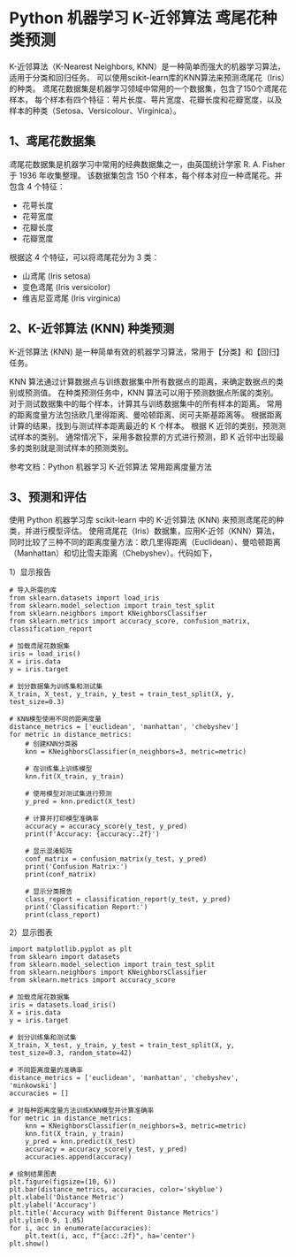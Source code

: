 # Python 机器学习 K-近邻算法 鸢尾花种类预测

K-近邻算法（K-Nearest Neighbors, KNN）是一种简单而强大的机器学习算法，适用于分类和回归任务。
可以使用scikit-learn库的KNN算法来预测鸢尾花（Iris）的种类。
鸢尾花数据集是机器学习领域中常用的一个数据集，包含了150个鸢尾花样本，
每个样本有四个特征：萼片长度、萼片宽度、花瓣长度和花瓣宽度，以及样本的种类（Setosa、Versicolour、Virginica）。

## 1、鸢尾花数据集
鸢尾花数据集是机器学习中常用的经典数据集之一，由英国统计学家 R. A. Fisher 于 1936 年收集整理。
该数据集包含 150 个样本，每个样本对应一种鸢尾花。并包含 4 个特征：
- 花萼长度
- 花萼宽度
- 花瓣长度
- 花瓣宽度

根据这 4 个特征，可以将鸢尾花分为 3 类：
- 山鸢尾 (Iris setosa)
- 变色鸢尾 (Iris versicolor)
- 维吉尼亚鸢尾 (Iris virginica)

## 2、K-近邻算法 (KNN) 种类预测
K-近邻算法 (KNN) 是一种简单有效的机器学习算法，常用于【分类】和【回归】任务。

KNN 算法通过计算数据点与训练数据集中所有数据点的距离，来确定数据点的类别或预测值。
在种类预测任务中，KNN 算法可以用于预测数据点所属的类别。
对于测试数据集中的每个样本，计算其与训练数据集中的所有样本的距离。
常用的距离度量方法包括欧几里得距离、曼哈顿距离、闵可夫斯基距离等。
根据距离计算的结果，找到与测试样本距离最近的 K 个样本。
根据 K 近邻的类别，预测测试样本的类别。
通常情况下，采用多数投票的方式进行预测，即 K 近邻中出现最多的类别就是测试样本的预测类别。

参考文档：Python 机器学习 K-近邻算法 常用距离度量方法

## 3、预测和评估
使用 Python 机器学习库 scikit-learn 中的 K-近邻算法 (KNN) 来预测鸢尾花的种类，并进行模型评估。
使用鸢尾花（Iris）数据集，应用K-近邻（KNN）算法，
同时比较了三种不同的距离度量方法：欧几里得距离（Euclidean）、曼哈顿距离（Manhattan）和切比雪夫距离（Chebyshev）。代码如下，

1）显示报告
```text
# 导入所需的库
from sklearn.datasets import load_iris
from sklearn.model_selection import train_test_split
from sklearn.neighbors import KNeighborsClassifier
from sklearn.metrics import accuracy_score, confusion_matrix, classification_report

# 加载鸢尾花数据集
iris = load_iris()
X = iris.data
y = iris.target

# 划分数据集为训练集和测试集
X_train, X_test, y_train, y_test = train_test_split(X, y, test_size=0.3)

# KNN模型使用不同的距离度量
distance_metrics = ['euclidean', 'manhattan', 'chebyshev']
for metric in distance_metrics:
    # 创建KNN分类器
    knn = KNeighborsClassifier(n_neighbors=3, metric=metric)

    # 在训练集上训练模型
    knn.fit(X_train, y_train)

    # 使用模型对测试集进行预测
    y_pred = knn.predict(X_test)

    # 计算并打印模型准确率
    accuracy = accuracy_score(y_test, y_pred)
    print(f'Accuracy: {accuracy:.2f}')

    # 显示混淆矩阵
    conf_matrix = confusion_matrix(y_test, y_pred)
    print('Confusion Matrix:')
    print(conf_matrix)

    # 显示分类报告
    class_report = classification_report(y_test, y_pred)
    print('Classification Report:')
    print(class_report)
```

2）显示图表
```text
import matplotlib.pyplot as plt
from sklearn import datasets
from sklearn.model_selection import train_test_split
from sklearn.neighbors import KNeighborsClassifier
from sklearn.metrics import accuracy_score

# 加载鸢尾花数据集
iris = datasets.load_iris()
X = iris.data
y = iris.target

# 划分训练集和测试集
X_train, X_test, y_train, y_test = train_test_split(X, y, test_size=0.3, random_state=42)

# 不同距离度量的准确率
distance_metrics = ['euclidean', 'manhattan', 'chebyshev', 'minkowski']
accuracies = []

# 对每种距离度量方法训练KNN模型并计算准确率
for metric in distance_metrics:
    knn = KNeighborsClassifier(n_neighbors=3, metric=metric)
    knn.fit(X_train, y_train)
    y_pred = knn.predict(X_test)
    accuracy = accuracy_score(y_test, y_pred)
    accuracies.append(accuracy)

# 绘制结果图表
plt.figure(figsize=(10, 6))
plt.bar(distance_metrics, accuracies, color='skyblue')
plt.xlabel('Distance Metric')
plt.ylabel('Accuracy')
plt.title('Accuracy with Different Distance Metrics')
plt.ylim(0.9, 1.05)
for i, acc in enumerate(accuracies):
    plt.text(i, acc, f"{acc:.2f}", ha='center')
plt.show()
```

